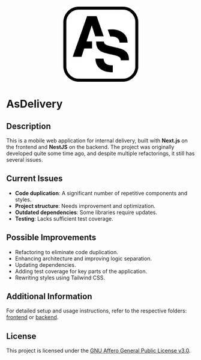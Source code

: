 <p align="center">
  <img src="./frontend/public/images/pwa/favicon.svg" width="200" alt="Project Logo" />
</p>

# AsDelivery

## Description

This is a mobile web application for internal delivery, built with **Next.js** on the frontend and **NestJS** on the backend. The project was originally developed quite some time ago, and despite multiple refactorings, it still has several issues.

## Current Issues

- **Code duplication**: A significant number of repetitive components and styles.
- **Project structure**: Needs improvement and optimization.
- **Outdated dependencies**: Some libraries require updates.
- **Testing**: Lacks sufficient test coverage.

## Possible Improvements

- Refactoring to eliminate code duplication.
- Enhancing architecture and improving logic separation.
- Updating dependencies.
- Adding test coverage for key parts of the application.
- Rewriting styles using Tailwind CSS.

## Additional Information

For detailed setup and usage instructions, refer to the respective folders: [frontend](/frontend) or [backend](/backend).

## License

This project is licensed under the [GNU Affero General Public License v3.0](./LICENSE).
